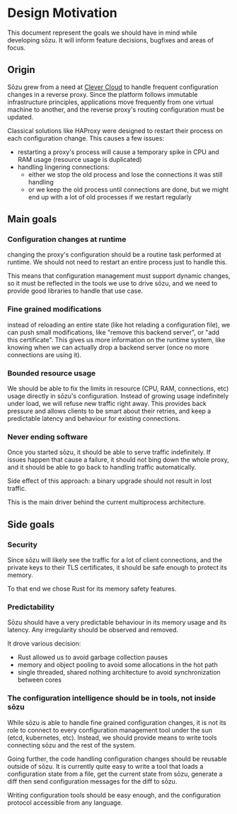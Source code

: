 # Design Motivation

This document represent the goals we should have in mind while developing sōzu.
It will inform feature decisions, bugfixes and areas of focus.

## Origin

Sōzu grew from a need at [Clever Cloud](https://www.clever-cloud.com) to handle frequent
configuration changes in a reverse proxy. Since the platform follows immutable infrastructure
principles, applications move frequently from one virtual machine to another, and the
reverse proxy's routing configuration must be updated.

Classical solutions like HAProxy were designed to restart their process on each configuration
change. This causes a few issues:

- restarting a proxy's process will cause a temporary spike in CPU and RAM usage (resource usage is duplicated)
- handling lingering connections:
  - either we stop the old process and lose the connections it was still handling
  - or we keep the old process until connections are done, but we might end up with a lot of old processes if we restart regularly

## Main goals

### Configuration changes at runtime

changing the proxy's configuration should be a routine task performed at runtime.
We should not need to restart an entire process just to handle this.

This means that configuration management must support dynamic changes, so it must be
reflected in the tools we use to drive sōzu, and we need to provide good libraries
to handle that use case.

### Fine grained modifications

instead of reloading an entire state (like hot relading a configuration file),
we can push small modifications, like "remove this backend server", or
"add this certificate". This gives us more information on the runtime system,
like knowing when we can actually drop a backend server (once no more connections
are using it).

### Bounded resource usage

We should be able to fix the limits in resource (CPU, RAM, connections, etc) usage
directly in sōzu's configuration. Instead of growing usage indefinitely under load,
we will refuse new traffic right away. This provides back pressure and allows clients
to be smart about their retries, and keep a predictable latency and behaviour for
existing connections.

### Never ending software

Once you started sōzu, it should be able to serve traffic indefinitely. If issues
happen that cause a failure, it should not bing down the whole proxy, and it should
be able to go back to handling traffic automatically.

Side effect of this approach: a binary upgrade should not result in lost traffic.

This is the main driver behind the current multiprocess architecture.

## Side goals

### Security

Since sōzu will likely see the traffic for a lot of client connections, and the private
keys to their TLS certificates, it should be safe enough to protect its memory.

To that end we chose Rust for its memory safety features.

### Predictability

Sōzu should have a very predictable behaviour in its memory usage and its latency.
Any irregularity should be observed and removed.

It drove various decision:
- Rust allowed us to avoid garbage collection pauses
- memory and object pooling to avoid some allocations in the hot path
- single threaded, shared nothing architecture to avoid synchronization between cores

### The configuration intelligence should be in tools, not inside sōzu

While sōzu is able to handle fine grained configuration changes, it is not its role
to connect to every configuration management tool under the sun (etcd, kubernetes, etc).
Instead, we should provide means to write tools connecting sōzu and the rest of the system.

Going further, the code handling configuration changes should be reusable outside of sōzu.
It is currently quite easy to write a tool that loads a configuration state from a file,
get the current state from sōzu, generate a diff then send configuration messages for the diff
to sōzu.

Writing configuration tools should be easy enough, and the configuration protocol accessible
from any language.
